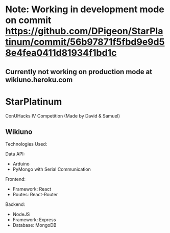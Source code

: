 # Note: Working in development mode on commit https://github.com/DPigeon/StarPlatinum/commit/56b97871f5fbd9e9d58e4fea0411d81934f1bd1c

## Currently not working on production mode at wikiuno.heroku.com

# StarPlatinum

ConUHacks IV Competition (Made by David &amp; Samuel)

## Wikiuno

Technologies Used:

Data API:

- Arduino
- PyMongo with Serial Communication

Frontend:

- Framework: React
- Routes: React-Router

Backend:

- NodeJS
- Framework: Express
- Database: MongoDB
